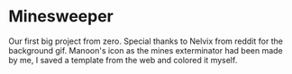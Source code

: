 # Minesweeper
Our first big project from zero.
Special thanks to Nelvix from reddit for the background gif.
Manoon's icon as the mines exterminator had been made by me, I saved a template from the web and colored it myself.
